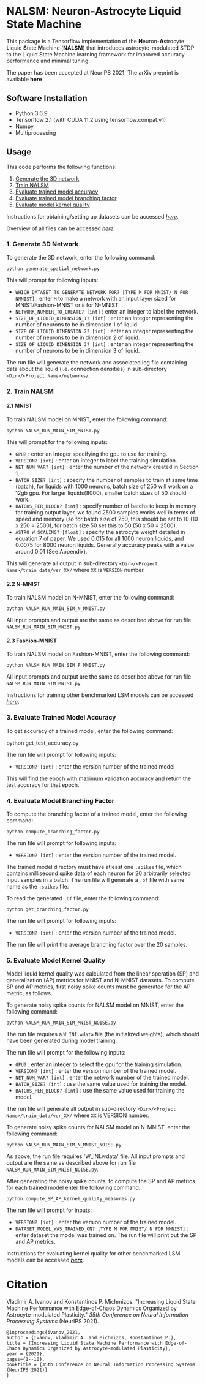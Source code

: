 # NALSM: Neuron-Astrocyte Liquid State Machine

This package is a Tensorflow implementation of the **N**euron-**A**strocyte **L**iquid **S**tate **M**achine (**NALSM**) that introduces astrocyte-modulated STDP to the Liquid State Machine learning framework for improved accuracy performance and minimal tuning. 

The paper has been accepted at NeurIPS 2021. The arXiv preprint is available **here**

## Software Installation

* Python 3.6.9
* Tensorflow 2.1 (with CUDA 11.2 using tensorflow.compat.v1)
* Numpy
* Multiprocessing

## Usage

This code performs the following functions:
1. [Generate the 3D network](#1-generate-3d-network)
2. [Train NALSM](#2-train-nalsm)  
3. [Evaluate trained model accuracy](#3-evaluate-trained-model-accuracy)
4. [Evaluate trained model branching factor](#4-evaluate-model-branching-factor)
5. [Evaluate model kernel quality](#5-evaluate-model-kernel-quality)

Instructions for obtaining/setting up datasets can be accessed [_here_](https://github.com/combra-lab/NALSM/blob/main/datasets/Readme_datasets.md).

Overview of all files can be accessed [_here_](https://github.com/combra-lab/NALSM/blob/main/File_index.txt).

### 1. Generate 3D Network

To generate the 3D network, enter the following command:
	
	python generate_spatial_network.py

This will prompt for following inputs:
* `WHICH_DATASET_TO_GENERATE_NETWORK_FOR? [TYPE M FOR MNIST/ N FOR NMNIST]` : enter `M` to make a network with an input layer sized for MNIST/Fashion-MNIST or `N` for N-MNIST.
* `NETWORK_NUMBER_TO_CREATE? [int]` : enter an integer to label the network.
* `SIZE_OF_LIQUID_DIMENSION_1? [int]` : enter an integer representing the number of neurons to be in dimension 1 of liquid.
* `SIZE_OF_LIQUID_DIMENSION_2? [int]` : enter an integer representing the number of neurons to be in dimension 2 of liquid.
* `SIZE_OF_LIQUID_DIMENSION_3? [int]` : enter an integer representing the number of neurons to be in dimension 3 of liquid.

The run file will generate the network and associated log file containing data about the liquid (i.e. connection densities) in sub-directory `<Dir>/<Project Name>/networks/`.

### 2. Train NALSM

#### 2.1 MNIST
To train NALSM model on MNIST, enter the following command: 
	
	python NALSM_RUN_MAIN_SIM_MNIST.py

This will prompt for the following inputs:
* `GPU?` : enter an integer specifying the gpu to use for training.
* `VERSION? [int]` : enter an integer to label the training simulation.
* `NET_NUM_VAR? [int]` : enter the number of the network created in Section 1.
* `BATCH_SIZE? [int]` : specify the number of samples to train at same time (batch), for liquids with 1000 neurons, batch size of 250 will work on a 12gb gpu. For larger liquids(8000), smaller batch sizes of 50 should work.
* `BATCHS_PER_BLOCK? [int]` : specify number of batchs to keep in memory for training output layer, we found 2500 samples works well in terms of speed and memory (so for batch size of 250, this should be set to 10 (10 x 250 = 2500), for batch size 50 set this to 50 (50 x 50 = 2500).
* `ASTRO_W_SCALING? [float]` : specify the astrocyte weight detailed in equation 7 of paper. We used 0.015 for all 1000 neuron liquids, and 0.0075 for 8000 neuron liquids. Generally accuracy peaks with a value around 0.01 (See Appendix).

This will generate all output in sub-directory `<Dir>/<Project Name>/train_data/ver_XX/` where `XX` is `VERSION` number.

#### 2.2 N-MNIST

To train NALSM model on N-MNIST, enter the following command: 

	python NALSM_RUN_MAIN_SIM_N_MNIST.py

All input prompts and output are the same as described above for run file `NALSM_RUN_MAIN_SIM_MNIST.py`.

#### 2.3 Fashion-MNIST

To train NALSM model on Fashion-MNIST, enter the following command: 

	python NALSM_RUN_MAIN_SIM_F_MNIST.py

All input prompts and output are the same as described above for run file `NALSM_RUN_MAIN_SIM_MNIST.py`.


Instructions for training other benchmarked LSM models can be accessed [_here_](https://github.com/combra-lab/NALSM/blob/main/Readme_train_LSM_benchmarks.md).

### 3. Evaluate Trained Model Accuracy

To get accuracy of a trained model, enter the following command:

   python get_test_accuracy.py

The run file will prompt for following inputs:
* `VERSION? [int]` : enter the version number of the trained model

This will find the epoch with maximum validation accuracy and return the test accuracy for that epoch.

### 4. Evaluate Model Branching Factor

To compute the branching factor of a trained model, enter the following command:
	
	python compute_branching_factor.py

The run file will prompt for following inputs:
* `VERSION? [int]` : enter the version number of the trained model.

The trained model directory must have atleast one `.spikes` file, which contains millisecond spike data of each neuron for 20 arbitrarily selected input samples in a batch.
The run file will generate a `.bf` file with same name as the `.spikes` file. 

To read the generated `.bf` file, enter the following command:

	python get_branching_factor.py

The run file will prompt for following inputs:
* `VERSION? [int]` : enter the version number of the trained model.

The run file will print the average branching factor over the 20 samples.

### 5. Evaluate Model Kernel Quality

Model liquid kernel quality was calculated from the linear speration (SP) and generalization (AP) metrics for MNIST and N-MNIST datasets. To compute SP and AP metrics, first noisy spike counts must be generated for the AP metric, as follows. 


To generate noisy spike counts for NALSM model on MNIST, enter the following command:

	python NALSM_RUN_MAIN_SIM_MNIST_NOISE.py

The run file requires a `W_INI.wdata` file (the initialized weights), which should have been generated during model training.

The run file will prompt for the following inputs:
* `GPU?` : enter an integer to select the gpu for the training simulation.
* `VERSION? [int]` : enter the version number of the trained model.
* `NET_NUM_VAR? [int]` : enter the network number of the trained model.
* `BATCH_SIZE? [int]` : use the same value used for training the model.
* `BATCHS_PER_BLOCK? [int]` : use the same value used for training the model.
	
The run file will generate all output in sub-directory `<Dir>/<Project Name>/train_data/ver_XX/` where `XX` is VERSION number.

To generate noisy spike counts for NALSM model on N-MNIST, enter the following command:

	python NALSM_RUN_MAIN_SIM_N_MNIST_NOISE.py

As above, the run file requires 'W_INI.wdata' file. All input prompts and output are the same as described above for run file `NALSM_RUN_MAIN_SIM_MNIST_NOISE.py`.

After generating the noisy spike counts, to compute the SP and AP metrics for each trained model enter the following command:

	python compute_SP_AP_kernel_quality_measures.py
	
The run file will prompt for inputs:
* `VERSION? [int]` : enter the version number of the trained model.
* `DATASET_MODEL_WAS_TRAINED_ON? [TYPE M FOR MNIST/ N FOR NMNIST]` : enter dataset the model was trained on.
The run file will print out the SP and AP metrics.


Instructions for evaluating kernel quality for other benchmarked LSM models can be accessed [_**here**_](https://github.com/combra-lab/NALSM/blob/main/Readme_eval_kernel_quality_all_LSMs.md).


# Citation

Vladimir A. Ivanov and Konstantinos P. Michmizos. "Increasing Liquid State Machine Performance with Edge-of-Chaos Dynamics Organized by Astrocyte-modulated Plasticity." *35th Conference on Neural Information Processing Systems* (NeurIPS 2021).

	@inproceedings{ivanov_2021,
	author = {Ivanov, Vladimir A. and Michmizos, Konstantinos P.},
	title = {Increasing Liquid State Machine Performance with Edge-of-Chaos Dynamics Organized by Astrocyte-modulated Plasticity},
	year = {2021},
	pages={1--10},
	booktitle = {35th Conference on Neural Information Processing Systems (NeurIPS 2021)}
	}
